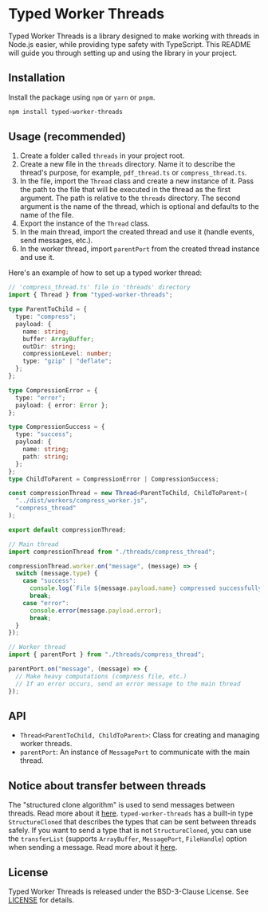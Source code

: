 # Typed Worker Threads

Typed Worker Threads is a library designed to make working with threads in Node.js easier, while providing type safety with TypeScript. This README will guide you through setting up and using the library in your project.

## Installation

Install the package using `npm` or `yarn` or `pnpm`.

```bash
npm install typed-worker-threads
```

## Usage (recommended)

1. Create a folder called `threads` in your project root.
2. Create a new file in the `threads` directory. Name it to describe the thread's purpose, for example, `pdf_thread.ts` or `compress_thread.ts`.
3. In the file, import the `Thread` class and create a new instance of it. Pass the path to the file that will be executed in the thread as the first argument. The path is relative to the `threads` directory. The second argument is the name of the thread, which is optional and defaults to the name of the file.
4. Export the instance of the `Thread` class.
5. In the main thread, import the created thread and use it (handle events, send messages, etc.).
6. In the worker thread, import `parentPort` from the created thread instance and use it.

Here's an example of how to set up a typed worker thread:

```ts
// 'compress_thread.ts' file in 'threads' directory
import { Thread } from "typed-worker-threads";

type ParentToChild = {
  type: "compress";
  payload: {
    name: string;
    buffer: ArrayBuffer;
    outDir: string;
    compressionLevel: number;
    type: "gzip" | "deflate";
  };
};

type CompressionError = {
  type: "error";
  payload: { error: Error };
};

type CompressionSuccess = {
  type: "success";
  payload: {
    name: string;
    path: string;
  };
};
type ChildToParent = CompressionError | CompressionSuccess;

const compressionThread = new Thread<ParentToChild, ChildToParent>(
  "../dist/workers/compress_worker.js",
  "compress_thread"
);

export default compressionThread;

// Main thread
import compressionThread from "./threads/compress_thread";

compressionThread.worker.on("message", (message) => {
  switch (message.type) {
    case "success":
      console.log(`File ${message.payload.name} compressed successfully`);
      break;
    case "error":
      console.error(message.payload.error);
      break;
  }
});

// Worker thread
import { parentPort } from "./threads/compress_thread";

parentPort.on("message", (message) => {
  // Make heavy computations (compress file, etc.)
  // If an error occurs, send an error message to the main thread
});
```

## API

- `Thread<ParentToChild, ChildToParent>`: Class for creating and managing worker threads.
- `parentPort`: An instance of `MessagePort` to communicate with the main thread.

## Notice about transfer between threads

The "structured clone algorithm" is used to send messages between threads. Read more about it [here](https://developer.mozilla.org/en-US/docs/Web/API/Web_Workers_API/Structured_clone_algorithm). `typed-worker-threads` has a built-in type `StructureCloned` that describes the types that can be sent between threads safely. If you want to send a type that is not `StructureCloned`, you can use the `transferList` (supports `ArrayBuffer`, `MessagePort`, `FileHandle`) option when sending a message. Read more about it [here](https://nodejs.org/api/worker_threads.html#worker_threads_port_postmessage_value_transferlist).

## License

Typed Worker Threads is released under the BSD-3-Clause License. See [LICENSE](LICENSE) for details.
